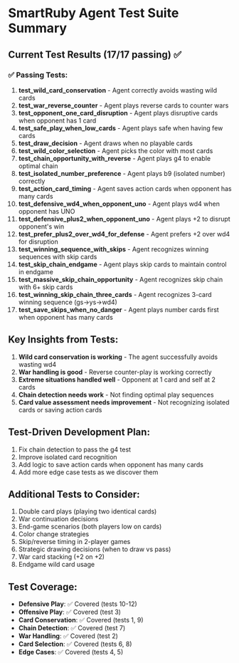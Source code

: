 # SmartRuby Agent Test Suite Summary

## Current Test Results (17/17 passing) ✅

### ✅ Passing Tests:
1. **test_wild_card_conservation** - Agent correctly avoids wasting wild cards
2. **test_war_reverse_counter** - Agent plays reverse cards to counter wars
3. **test_opponent_one_card_disruption** - Agent plays disruptive cards when opponent has 1 card
4. **test_safe_play_when_low_cards** - Agent plays safe when having few cards
5. **test_draw_decision** - Agent draws when no playable cards
6. **test_wild_color_selection** - Agent picks the color with most cards
7. **test_chain_opportunity_with_reverse** - Agent plays g4 to enable optimal chain
8. **test_isolated_number_preference** - Agent plays b9 (isolated number) correctly
9. **test_action_card_timing** - Agent saves action cards when opponent has many cards
10. **test_defensive_wd4_when_opponent_uno** - Agent plays wd4 when opponent has UNO
11. **test_defensive_plus2_when_opponent_uno** - Agent plays +2 to disrupt opponent's win
12. **test_prefer_plus2_over_wd4_for_defense** - Agent prefers +2 over wd4 for disruption
13. **test_winning_sequence_with_skips** - Agent recognizes winning sequences with skip cards
14. **test_skip_chain_endgame** - Agent plays skip cards to maintain control in endgame
15. **test_massive_skip_chain_opportunity** - Agent recognizes skip chain with 6+ skip cards
16. **test_winning_skip_chain_three_cards** - Agent recognizes 3-card winning sequence (gs->ys->wd4)
17. **test_save_skips_when_no_danger** - Agent plays number cards first when opponent has many cards

## Key Insights from Tests:

1. **Wild card conservation is working** - The agent successfully avoids wasting wd4
2. **War handling is good** - Reverse counter-play is working correctly
3. **Extreme situations handled well** - Opponent at 1 card and self at 2 cards
4. **Chain detection needs work** - Not finding optimal play sequences
5. **Card value assessment needs improvement** - Not recognizing isolated cards or saving action cards

## Test-Driven Development Plan:

1. Fix chain detection to pass the g4 test
2. Improve isolated card recognition
3. Add logic to save action cards when opponent has many cards
4. Add more edge case tests as we discover them

## Additional Tests to Consider:

1. Double card plays (playing two identical cards)
2. War continuation decisions
3. End-game scenarios (both players low on cards)
4. Color change strategies
5. Skip/reverse timing in 2-player games
6. Strategic drawing decisions (when to draw vs pass)
7. War card stacking (+2 on +2)
8. Endgame wild card usage

## Test Coverage:

- **Defensive Play**: ✅ Covered (tests 10-12)
- **Offensive Play**: ✅ Covered (test 3)
- **Card Conservation**: ✅ Covered (tests 1, 9)
- **Chain Detection**: ✅ Covered (test 7)
- **War Handling**: ✅ Covered (test 2)
- **Card Selection**: ✅ Covered (tests 6, 8)
- **Edge Cases**: ✅ Covered (tests 4, 5)